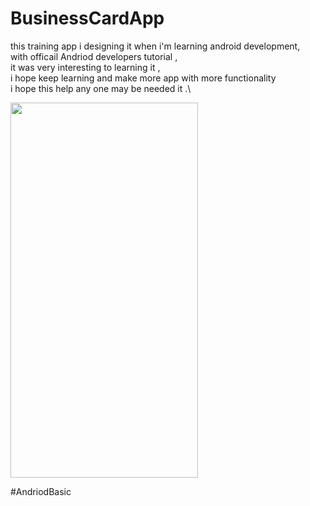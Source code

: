 # BusinessCardApp
this training app i designing it when i'm learning android development,\
with officail Andriod developers tutorial ,\
it was very interesting to learning it ,\
i hope keep learning and make more app with more functionality\
i hope this help any one may be needed it .\

<img src="https://user-images.githubusercontent.com/105784062/181738249-04e87dc2-d0bd-4f28-a3d0-268ea77dc319.png" width="300" height="600">

#AndriodBasic
